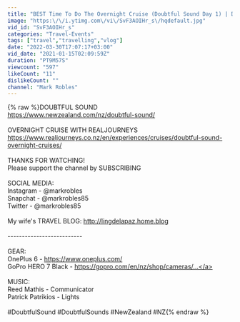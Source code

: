 ```yaml
---
title: "BEST Time To Do The Overnight Cruise (Doubtful Sound Day 1) | Doubtful Sound, New Zealand"
image: "https:\/\/i.ytimg.com\/vi\/SvF3AOIHr_s\/hqdefault.jpg"
vid_id: "SvF3AOIHr_s"
categories: "Travel-Events"
tags: ["travel","travelling","vlog"]
date: "2022-03-30T17:07:17+03:00"
vid_date: "2021-01-15T02:09:59Z"
duration: "PT9M57S"
viewcount: "597"
likeCount: "11"
dislikeCount: ""
channel: "Mark Robles"
---
```

{% raw %}DOUBTFUL SOUND<br /><a rel="nofollow" target="blank" href="https://www.newzealand.com/nz/doubtful-sound/">https://www.newzealand.com/nz/doubtful-sound/</a><br /><br />OVERNIGHT CRUISE WITH REALJOURNEYS<br /><a rel="nofollow" target="blank" href="https://www.realjourneys.co.nz/en/experiences/cruises/doubtful-sound-overnight-cruises/">https://www.realjourneys.co.nz/en/experiences/cruises/doubtful-sound-overnight-cruises/</a><br /><br />THANKS FOR WATCHING!<br />Please support the channel by SUBSCRIBING<br /><br />SOCIAL MEDIA:<br />Instagram - @markrobles<br />Snapchat - @markrobles85<br />Twitter - @markrobles85<br /><br />My wife's TRAVEL BLOG: <a rel="nofollow" target="blank" href="http://lingdelapaz.home.blog">http://lingdelapaz.home.blog</a><br /><br />--------------------------<br /><br />GEAR:<br />OnePlus 6 - <a rel="nofollow" target="blank" href="https://www.oneplus.com/">https://www.oneplus.com/</a><br />GoPro HERO 7 Black - <a rel="nofollow" target="blank" href="https://gopro.com/en/nz/shop/cameras/...">https://gopro.com/en/nz/shop/cameras/...</a><br /><br />MUSIC:<br />Reed Mathis - Communicator<br />Patrick Patrikios - Lights<br /><br />#DoubtfulSound #DoubtfulSounds #NewZealand #NZ{% endraw %}
